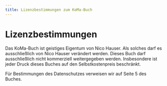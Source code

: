 ```yaml
---
title: Lizenzbestimmungen zum KoMa-Buch
---
```


# Lizenzbestimmungen

Das KoMa-Buch ist geistiges Eigentum von Nico Hauser. Als solches darf es ausschließlich von Nico Hauser verändert werden. Dieses Buch darf ausschließlich nicht kommerziell weitergegeben werden. Insbesondere ist jeder Druck dieses Buches auf den Selbstkostenpreis beschränkt.

Für Bestimmungen des Datenschutzes verweisen wir auf Seite 5 des Buches.
